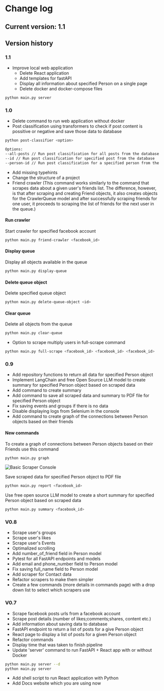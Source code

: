 # Change log


## Current version: 1.1

## Version history

### 1.1
- Improve local web application 
  - Delete React application
  - Add templates for fastAPI 
  - Display all information about specified Person on a single page
  - Delete docker and docker-compose files 

```bash
python main.py server 
```


### 1.0
- Delete command to run web application without docker 
- Post classification using transformers to check if post content is possitive or negative and save those data to database

```bash
python post-classifier <option>

Options:
--all-posts // Run post classification for all posts from the database
--id // Run post classification for specified post from the database
--person-id // Run post classification for a specified person from the database
```

- Add missing typehints 
- Change the structure of a project 
- Friend crawler (This command works similarly to the command that scrapes data about a given user's friends list. The difference, however, is that after scraping and creating Friend objects, it also creates objects for the CrawlerQueue model and after successfully scraping friends for one user, it proceeds to scraping the list of friends for the next user in the queue.)

#### Run crawler
Start crawler for specified facebook account 
```bash
python main.py friend-crawler <facebook_id>
```

#### Display queue
Display all objects available in the queue
```bash
python main.py display-queue
```

#### Delete queue object
Delete specified queue object 
```bash
python main.py delete-queue-object <id>
```

#### Clear queue
Delete all objects from the queue 
```bash
python main.py clear-queue
```

- Option to scrape multiply users in full-scrape command 

```bash
python main.py full-scrape <facebook_id> <facebook_id> <facebook_id>


```

### 0.9
- Add repository functions to return all data for specified Person object
- Implement LangChain and free Open Source LLM model to create summary for specified Person object based on scraped data
- Add command to create summary
- Add command to save all scraped data and summary to PDF file for specified Person object
- Fix saving events and groups if there is no data
- Disable displaying logs from Selenium in the console 
- Add command to create graph of the connections between Person objects based on their friends 

#### New commands

To create a graph of connections between Person objects based on their Friends use this command
```bash
python main.py graph 
```
![Basic Scraper Console](https://github.com/DEENUU1/facebook-spy/blob/main/assets/graph.png?raw=true)


Save scraped data for specified Person object to PDF file 
```bash
python main.py report <facebook_id> 
```

Use free open source LLM model to create a short summary for specified Person object based on scraped data 
```bash
python main.py summary <facebook_id>
```


### V0.8
- Scrape user's groups
- Scrape user's likes
- Scrape user's Events
- Optimalized scrolling 
- Add number_of_friend field in Person model
- Pytest for all FastAPI endpoints and models 
- Add email and phone_number field to Person model 
- Fix saving full_name field to Person model
- Add scraper for Contact data
- Refactor scrapers to make them simpler
- Create a few commands (more details in commands page) with a drop down list to select which scrapers use

### V0.7
- Scrape facebook posts urls from a facebook account
- Scrape post details (number of likes;comments;shares, content etc.)
- Add information about saving data to database
- FastAPI endpoint to return a list of posts for a give Person object
- React page to display a list of posts for a given Person object
- Refactor commands 
- Display time that was taken to finish pipeline
- Update 'server' command to run FastAPI + React app with or without Docker
```bash
python main.py server --d 
python main.py server 
```
- Add shell script to run React application with Python
- Add Docs website which you are using now 
